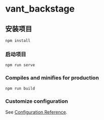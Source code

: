# vant_backstage

## 安装项目
```
npm install
```

### 启动项目
```
npm run serve
```

### Compiles and minifies for production
```
npm run build
```

### Customize configuration
See [Configuration Reference](https://cli.vuejs.org/config/).
